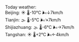 Today weather:  
Beijing: ☀️   🌡️-10°C 🌬️↓7km/h  
Tianjin: 🌫  🌡️-5°C 🌬️↘7km/h  
Shijiazhuang: 🌫  🌡️-6°C 🌬️→7km/h  
Tangshan: ☀️   🌡️+2°C 🌬️←4km/h  
